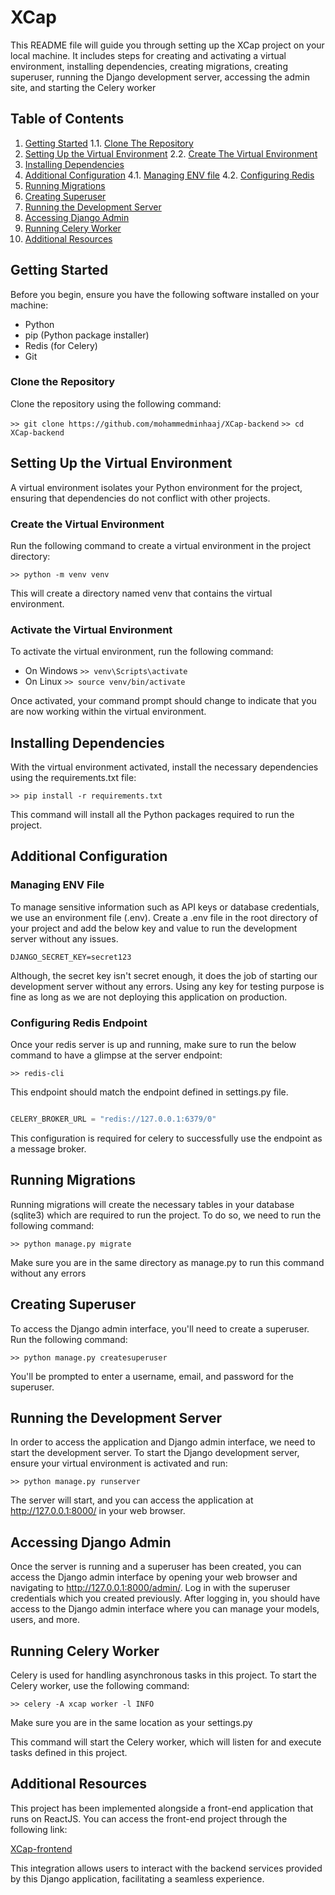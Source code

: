 # XCap

This README file will guide you through setting up the XCap project on your local machine. It includes steps for creating and activating a virtual environment, installing dependencies, creating migrations, creating superuser, running the Django development server, accessing the admin site, and starting the Celery worker

## Table of Contents

1. [Getting Started](#getting-started)
    1.1. [Clone The Repository](#clone-the-repository)
2. [Setting Up the Virtual Environment](#setting-up-the-virtual-environment)
    2.2. [Create The Virtual Environment](#create-the-virtual-environment)
3. [Installing Dependencies](#installing-dependencies)
4. [Additional Configuration](#additional-configuration)
    4.1. [Managing ENV file](#managing-env-file)
    4.2. [Configuring Redis](#configuring-redis-endpoint)
5. [Running Migrations](#running-migrations)
6. [Creating Superuser](#creating-superuser)
7. [Running the Development Server](#running-the-development-server)
8. [Accessing Django Admin](#accessing-django-admin)
9. [Running Celery Worker](#running-celery-worker)
10. [Additional Resources](#additional-resources)

## Getting Started

Before you begin, ensure you have the following software installed on your machine:

- Python
- pip (Python package installer)
- Redis (for Celery)
- Git

### Clone the Repository

Clone the repository using the following command:

` >> git clone https://github.com/mohammedminhaaj/XCap-backend `
` >> cd XCap-backend `

## Setting Up the Virtual Environment

A virtual environment isolates your Python environment for the project, ensuring that dependencies do not conflict with other projects.

### Create the Virtual Environment

Run the following command to create a virtual environment in the project directory:

` >> python -m venv venv `

This will create a directory named venv that contains the virtual environment.

### Activate the Virtual Environment

To activate the virtual environment, run the following command:

- On Windows
    ` >> venv\Scripts\activate `
- On Linux
    ` >> source venv/bin/activate `

Once activated, your command prompt should change to indicate that you are now working within the virtual environment.

## Installing Dependencies

With the virtual environment activated, install the necessary dependencies using the requirements.txt file:

` >> pip install -r requirements.txt `

This command will install all the Python packages required to run the project.

## Additional Configuration

### Managing ENV File

To manage sensitive information such as API keys or database credentials, we use an environment file (.env). Create a .env file in the root directory of your project and add the below key and value to run the development server without any issues.

`DJANGO_SECRET_KEY=secret123`

Although, the secret key isn't secret enough, it does the job of starting our development server without any errors. Using any key for testing purpose is fine as long as we are not deploying this application on production.

### Configuring Redis Endpoint

Once your redis server is up and running, make sure to run the below command to have a glimpse at the server endpoint:

` >> redis-cli `

This endpoint should match the endpoint defined in settings.py file.

```python

CELERY_BROKER_URL = "redis://127.0.0.1:6379/0"

```

This configuration is required for celery to successfully use the endpoint as a message broker.

## Running Migrations

Running migrations will create the necessary tables in your database (sqlite3) which are required to run the project. To do so, we need to run the following command:

` >> python manage.py migrate `

Make sure you are in the same directory as manage.py to run this command without any errors

## Creating Superuser

To access the Django admin interface, you'll need to create a superuser. Run the following command:

` >> python manage.py createsuperuser `

You'll be prompted to enter a username, email, and password for the superuser.

## Running the Development Server

In order to access the application and Django admin interface, we need to start the development server. To start the Django development server, ensure your virtual environment is activated and run:

` >> python manage.py runserver `

The server will start, and you can access the application at http://127.0.0.1:8000/ in your web browser.

## Accessing Django Admin

Once the server is running and a superuser has been created, you can access the Django admin interface by opening your web browser and navigating to http://127.0.0.1:8000/admin/. Log in with the superuser credentials which you created previously. After logging in, you should have access to the Django admin interface where you can manage your models, users, and more.

## Running Celery Worker

Celery is used for handling asynchronous tasks in this project. To start the Celery worker, use the following command:

` >> celery -A xcap worker -l INFO `

Make sure you are in the same location as your settings.py

This command will start the Celery worker, which will listen for and execute tasks defined in this project.


## Additional Resources

This project has been implemented alongside a front-end application that runs on ReactJS. You can access the front-end project through the following link:

[XCap-frontend](https://github.com/mohammedminhaaj/XCap-frontend)

This integration allows users to interact with the backend services provided by this Django application, facilitating a seamless experience.
